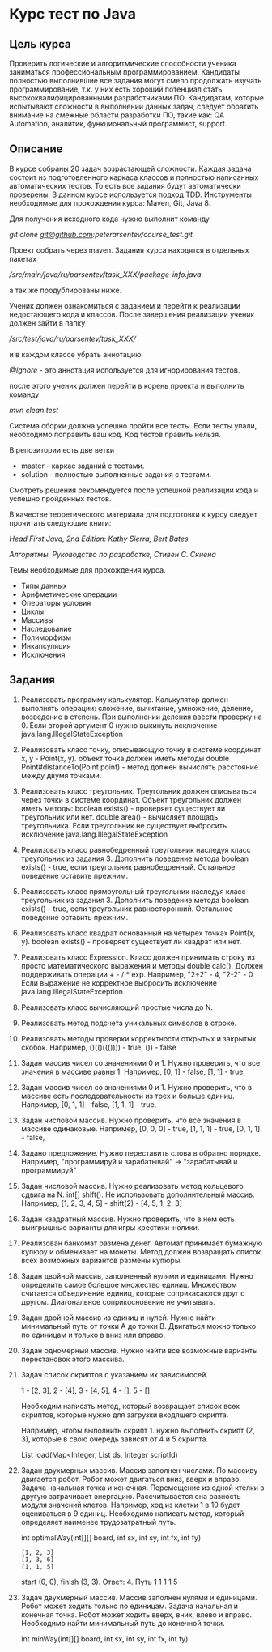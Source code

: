 # Курс тест по Java

Цель курса
----------

Проверить логические и алгоритмические способности ученика заниматься профессиональным программированием. 
Кандидаты полностью выполнившие все задания могут смело продолжать изучать программирование, 
т.к. у них есть хороший потенциал стать высококвалифицированными разработчиками ПО.
Кандидатам, которые испытывают сложности в выполнении данных задач, следует обратить внимание 
на смежные области разработки ПО, такие как: QA Automation, аналитик, функциональный программист, support.

Описание
--------

В курсе собраны 20 задач возрастающей сложности. Каждая задача состоит из подготовленного каркаса классов и 
полностью написанных автоматических тестов. То есть все задания будут автоматически проверены.
В данном курсе используется подход TDD. Инструменты необходимые для прохождения курса: Maven, Git, Java 8.

Для получения исходного кода нужно выполнит команду 

*git clone git@github.com:peterarsentev/course_test.git*

Проект собрать через maven. Задания курса находятся в отдельных пакетах 

*/src/main/java/ru/parsentev/task_XXX/package-info.java*

а так же продублированы ниже.

Ученик должен ознакомиться c заданием и перейти к реализации недостающего кода и классов. 
После завершения реализации ученик должен зайти в папку 

*/src/test/java/ru/parsentev/task_XXX/*

и в каждом классе убрать аннотацию 

*@Ignore* - это аннотация используется для игнорирования тестов.

после этого ученик должен перейти в корень проекта и выполнить команду

*mvn clean test*

Система сборки должна успешно пройти все тесты. Если тесты упали, необходимо поправить ваш код.
Код тестов править нельзя. 

В репозитории есть две ветки

- master - каркас заданий с тестами.
- solution - полностью выполненные задания с тестами.

Смотреть решения рекомендуется после успешной реализации кода и успешно пройденных тестов.

В качестве теоретического материала для подготовки к курсу следует прочитать следующие книги:

*Head First Java, 2nd Edition: Kathy Sierra, Bert Bates*

*Алгоритмы. Руководство по разработке, Стивен С. Скиена*

Темы необходимые для прохождения курса.

- Типы данных
- Арифметические операции
- Операторы условия
- Циклы
- Массивы
- Наследование
- Полиморфизм
- Инкапсуляция
- Исключения

Задания
-------

1. Реализовать программу калькулятор. Калькулятор должен выполнять операции:
   сложение, вычитание, умножение, деление, возведение в степень.
   При выполнении деления ввести проверку на 0.
   Если второй аргумент 0 нужно выкинуть исключение java.lang.IllegalStateException
   
2. Реализовать класс точку, описывающую точку в системе координат x, y - Point(x, y).
   объект точка должен иметь методы double Point#distanceTo(Point point) - метод должен вычислять расстояние
   между двумя точками.

3. Реализовать класс треугольник. Треугольник должен описываться через точки в системе координат.
   Объект треугольник должен иметь методы:
   boolean exists() - проверяет существует ли треугольник или нет.
   double area() - вычисляет площадь треугольника. 
   Если треугольник не существует выбросить исключение java.lang.IllegalStateException
   
4. Реализовать класс равнобедренный треугольник наследуя класс треугольник из задания 3.
   Дополнить поведение метода boolean exists() - true, если треугольник равнобедренный.
   Остальное поведение оставить прежним.

5. Реализовать класс прямоугольный треугольник наследуя класс треугольник из задания 3.
   Дополнить поведение метода boolean exists() - true, если треугольник равносторонний. 
   Остальное поведение оставить прежним.

6. Реализовать класс квадрат основанный на четырех точках Point(x, y).
   boolean exists() - проверяет существует ли квадрат или нет.

7. Реализовать класс Expression. Класс должен принимать строку из просто математического выражения
   и методы double calc(). Должен поддерживать операции + - / * exp.
   Например, "2+2" - 4, "2-2" - 0
   Если выражение не корректное выбросить исключение java.lang.IllegalStateException

8. Реализовать класс вычисляющий простые числа до N.

9. Реализовать метод подсчета уникальных символов в строке.

10. Реализовать методы проверки корректности открытых и закрытых скобок.
    Например, ()(()((()))) - true, ()) - false
 
11. Задан массив чисел со значениями 0 и 1. Нужно проверить, что все значения в массиве равны 1.
    Например, [0, 1] - false, [1, 1] - true, 

12. Задан массив чисел со значениями 0 и 1. 
    Нужно проверить, что в массиве есть последовательности из трех и больше единиц.
    Например, [0, 1, 1] - false, [1, 1, 1] - true,

13. Задан числовой массив. Нужно проверить, что все значения в массиве одинаковые.
    Например, [0, 0, 0] - true, [1, 1, 1] - true, [0, 1, 1] - false,

14. Задано предложение. Нужно переставить слова в обратно порядке.
    Например, "программируй и зарабатывай" -> "зарабатывай и программируй"

15. Задан числовой массив. Нужно реализовать метод кольцевого сдвига на N. int[] shift(). 
    Не использовать дополнительный массив.
    Например, [1, 2, 3, 4, 5] - shift(2) - [4, 5, 1, 2, 3]

16. Задан квадратный массив. Нужно проверить, что в нем есть выигрышные варианты для игры крестики-нолики.

17. Реализован банкомат размена денег. Автомат принимает бумажную купюру и обменивает на монеты. 
    Метод должен возвращать список всех возможных вариантов размены купюры.

18. Задан двойной массив, заполненный нулями и единицами. Нужно определить самое большое множество единиц. 
    Множеством считается объединение единиц, которые соприкасаются друг с другом. 
    Диагональное соприкосновение не учитывать.

19. Задан двойной массив из единиц и нулей. Нужно найти минимальный путь от точки А до точки В. 
    Двигаться можно только по единицам и только в вниз или вправо. 

20. Задан одномерный массив. Нужно найти все возможные варианты перестановок этого массива.

21. Задач список скриптов с указанием их зависимосей. 
    
    1 - [2, 3],
    2 - [4],
    3 - [4, 5],
    4 - [],
    5 - []
    
    Необходим написать метод, который возвращает список всех скриптов, 
    которые нужно для загрузки входящего скрипта.
    
    Например, чтобы выполнить скрипт 1. нужно выполнить скрипт (2, 3),
    которые в свою очередь зависят от 4 и 5 скрипта.
    
    List<Integer> load(Map<Integer, List<Integer> ds, Integer scriptId)
    
22. Задан двухмерных массив. Массив заполнен числами. По массиву двигается робот.
    Робот может двигаться вниз, вверх и вправо.
    Задача начальная точка и конечная. Перемещение из одной ктелки в другую затрачивает энергацию.
    Рассчитывается она разность модуля значений клетов. 
    Например, ход из клетки 1 в 10 будет оцениваться в 9 единиц.
    Необходимо написать метод, который определяет наименее трудозатратный путь.
    
    int optimalWay(int[][] board, int sx, int sy, int fx, int fy)
    
        [1, 2, 3]
        [1, 3, 6]
        [1, 1, 5] 
    
    start (0, 0), finish (3, 3). Ответ: 4. Путь 1 1 1 1 5
    
23. Задач двухмерный массив. Массив заполнен нулями и единицами. Робот может ходить только по единицам.
    Задача начальная и конечная точка. Робот может ходить вверх, вних, влево и вправо.
    Необходимо найти минимальный путь до конечной точки.
    
    int minWay(int[][] board, int sx, int sy, int fx, int fy)